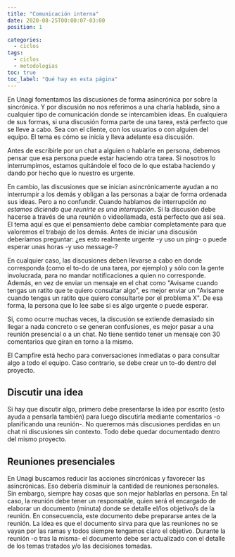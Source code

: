 ```yaml
---
title: "Comunicación interna"
date: 2020-08-25T00:00:07-03:00
position: 1

categories:
  - ciclos
tags:
  - ciclos
  - metodologias
toc: true
toc_label: "Qué hay en esta página"
---
```

En Unagi fomentamos las discusiones de forma asincrónica por sobre la sincrónica. Y por discusión no nos referimos a una charla hablada, sino a cualquier tipo de comunicación donde se intercambien ideas. En cualquiera de sus formas, si una discusión forma parte de una tarea, está perfecto que se lleve a cabo. Sea con el cliente, con los usuarios o con alguien del equipo. El tema es cómo se inicia y lleva adelante esa discusión.

Antes de escribirle por un chat a alguien o hablarle en persona, debemos pensar que esa persona puede estar haciendo otra tarea. Si nosotros lo interrumpimos, estamos quitándole el foco de lo que estaba haciendo y dando por hecho que lo nuestro es urgente.

En cambio, las discusiones que se inician asincrónicamente ayudan a no interrumpir a los demás y obligan a las personas a bajar de forma ordenada sus ideas. Pero a no confundir. Cuando hablamos de interrupción *no estamos diciendo que reunirte es una interrupción*. Si la discusión debe hacerse a través de una reunión o videollamada, está perfecto que así sea. El tema aquí es que el pensamiento debe cambiar completamente para que valoremos el trabajo de los demás. Antes de iniciar una discusión deberíamos preguntar: ¿es esto realmente urgente -y uso un ping- o puede esperar unas horas -y uso message-?

En cualquier caso, las discusiones deben llevarse a cabo en donde corresponda (como el to-do de una tarea, por ejemplo) y sólo con la gente involucrada, para no mandar notificaciones a quien no corresponde. Además, en vez de enviar un mensaje en el chat como "Avisame cuando tengas un ratito que te quiero consultar algo", es mejor enviar un "Avisame cuando tengas un ratito que quiero consultarte por el problema X". De esa forma, la persona que lo lee sabe si es algo urgente o puede esperar.

Si, como ocurre muchas veces, la discusión se extiende demasiado sin llegar a nada concreto o se generan confusiones, es mejor pasar a una reunión presencial o a un chat. No tiene sentido tener un mensaje con 30 comentarios que giran en torno a la mismo.

El Campfire está hecho para conversaciones inmediatas o para consultar algo a todo el equipo. Caso contrario, se debe crear un to-do dentro del proyecto.

## Discutir una idea
Si hay que discutir algo, primero debe presentarse la idea por escrito (esto ayuda a pensarla también) para luego discutirla mediante comentarios -o planificando una reunión-.
No queremos más discusiones perdidas en un chat ni discusiones sin contexto. Todo debe quedar documentado dentro del mismo proyecto.

## Reuniones presenciales
En Unagi buscamos reducir las acciones sincrónicas y favorecer las asincrónicas. Eso debería disminuir la cantidad de reuniones personales. Sin embargo, siempre hay cosas que son mejor hablarlas en persona. En tal caso, la reunión debe tener un responsable, quien será el encargado de elaborar un documento (minuta) donde se detalle el/los objetivo/s de la reunión. En consecuencia, este documento debe prepararse antes de la reunión. La idea es que el documento sirva para que las reuniones no se vayan por las ramas y todos siempre tengamos claro el objetivo. Durante la reunión -o tras la misma- el documento debe ser actualizado con el detalle de los temas tratados y/o las decisiones tomadas.

